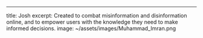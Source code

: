 ---
title: Josh
excerpt: Created to combat misinformation and disinformation online, and to empower users with the knowledge they need to make informed decisions.
image: ~/assets/images/Muhammad_Imran.png
